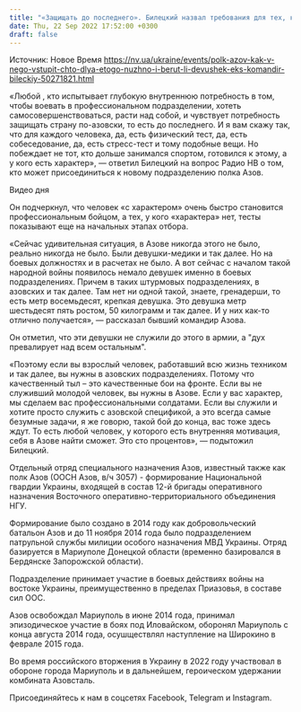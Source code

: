 ```yaml
---
title: "«Защищать до последнего». Билецкий назвал требования для тех, кто хочет вступить в Азов"
date: Thu, 22 Sep 2022 17:52:00 +0300
draft: false
---
```

Источник: Новое Время https://nv.ua/ukraine/events/polk-azov-kak-v-nego-vstupit-chto-dlya-etogo-nuzhno-i-berut-li-devushek-eks-komandir-bileckiy-50271821.html


«Любой , кто испытывает глубокую внутреннюю потребность в том, чтобы воевать в профессиональном подразделении, хотеть самосовершенствоваться, расти над собой, и чувствует потребность защищать страну по-азовски, то есть до последнего. И я вам скажу так, что для каждого человека, да, есть физический тест, да, есть собеседование, да, есть стресс-тест и тому подобные вещи. Но побеждает не тот, кто дольше занимался спортом, готовился к этому, а у кого есть характер», — ответил Билецкий на вопрос Радио НВ о том, кто может присоединиться к новому подразделению полка Азов.

 Видео дня   

Он подчеркнул, что человек «с характером» очень быстро становится профессиональным бойцом, а тех, у кого «характера» нет, тесты показывают еще на начальных этапах отбора.

«Сейчас удивительная ситуация, в Азове никогда этого не было, реально никогда не было. Были девушки-медики и так далее. Но на боевых должностях и в расчетах не было. А вот сейчас с началом такой народной войны появилось немало девушек именно в боевых подразделениях. Причем в таких штурмовых подразделениях, в азовских и так далее. Там нет ни одной такой, знаете, гренадерши, то есть метр восемьдесят, крепкая девушка. Это девушка метр шестьдесят пять ростом, 50 килограмм и так далее. И у них как-то отлично получается», — рассказал бывший командир Азова.

Он отметил, что эти девушки не служили до этого в армии, а "дух превалирует над всем остальным".

«Поэтому если вы взрослый человек, работавший всю жизнь техником и так далее, вы нужны в азовских подразделениях. Потому что качественный тыл – это качественные бои на фронте. Если вы не служивший молодой человек, вы нужны в Азове. Если у вас характер, мы сделаем вас профессиональными солдатами. Если вы служили и хотите просто служить с азовской спецификой, а это всегда самые безумные задачи, я же говорю, такой бой до конца, вас тоже здесь ждут. То есть любой человек, у которого есть внутренняя мотивация, себя в Азове найти сможет. Это сто процентов», — подытожил Билецкий.

 Отдельный отряд специального назначения Азов, известный также как полк Азов (ООСН Азов, в/ч 3057) - формирование Национальной гвардии Украины, входящей в состав 12-й бригады оперативного назначения Восточного оперативно-территориального объединения НГУ.

Формирование было создано в 2014 году как добровольческий батальон Азов и до 11 ноября 2014 года было подразделением патрульной службы милиции особого назначения МВД Украины. Отряд базируется в Мариуполе Донецкой области (временно базировался в Бердянске Запорожской области).

Подразделение принимает участие в боевых действиях войны на востоке Украины, преимущественно в пределах Приазовья, в составе сил ООС.

Азов освобождал Мариуполь в июне 2014 года, принимал эпизодическое участие в боях под Иловайском, оборонял Мариуполь с конца августа 2014 года, осушществлял наступление на Широкино в феврале 2015 года.

Во время российского вторжения в Украину в 2022 году участвовал в обороне города Мариуполь и в дальнейшем, героическом удержании комбината Азовсталь.

Присоединяйтесь к нам в соцсетях Facebook, Telegram и Instagram.
